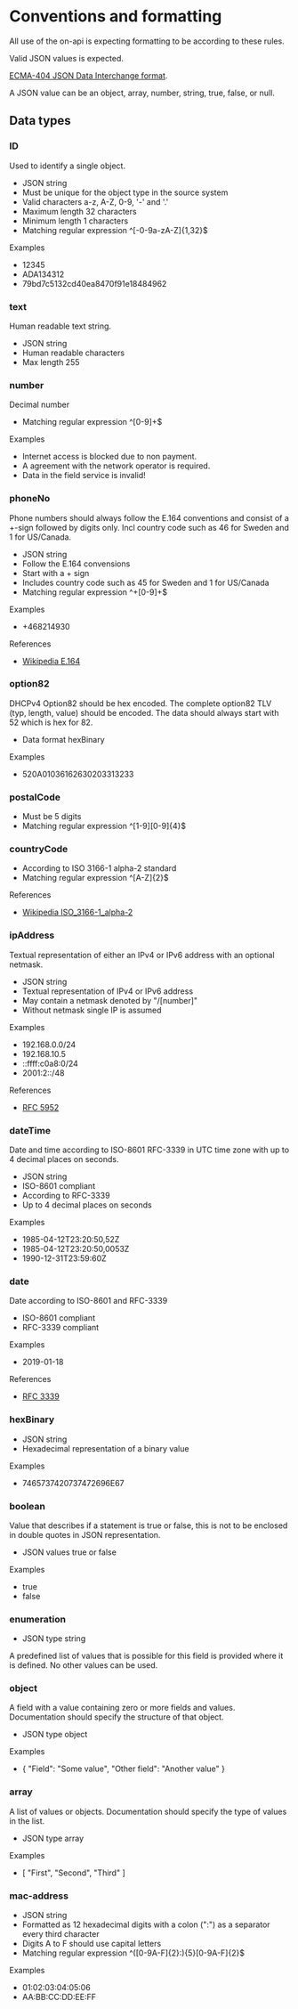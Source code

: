 # Conventions and formatting

All use of the on-api is expecting formatting to be according to these rules.

Valid JSON values is expected.
 
[ECMA-404 JSON Data Interchange format](http://www.ecma-international.org/publications/files/ECMA-ST/ECMA-404.pdf).

A JSON value can be an object, array, number, string, true, false, or null.

## Data types

### ID
Used to identify a single object.

 * JSON string
 * Must be unique for the object type in the source system
 * Valid characters a-z, A-Z, 0-9, '-' and '.'
 * Maximum length 32 characters
 * Minimum length 1 characters
 * Matching regular expression ^[-0-9a-zA-Z]{1,32}$

Examples
 * 12345
 * ADA134312
 * 79bd7c5132cd40ea8470f91e18484962

### text
Human readable text string.

 * JSON string
 * Human readable characters
 * Max length 255
 
### number
Decimal number 
 * Matching regular expression ^[0-9]+$

Examples
 * Internet access is blocked due to non payment.
 * A agreement with the network operator is required.
 * Data in the field service is invalid!

### phoneNo
Phone numbers should always follow the E.164 conventions and consist of a +-sign followed by digits only. Incl country 
code such as 46 for Sweden and 1 for US/Canada.

 * JSON string
 * Follow the E.164 convensions
 * Start with a + sign
 * Includes country code such as 45 for Sweden and 1 for US/Canada
 * Matching regular expression ^\+[0-9]+$
 
Examples

 * +468214930

References
 * [Wikipedia E.164](https://en.wikipedia.org/wiki/E.164)

### option82
DHCPv4 Option82 should be hex encoded. The complete option82 TLV (typ, length, value) should be encoded. The data 
should always start with 52 which is hex for 82.

 * Data format hexBinary
 
Examples
 
 * 520A01036162630203313233

### postalCode
 * Must be 5 digits
 * Matching regular expression ^[1-9][0-9]{4}$

### countryCode
 * According to ISO 3166-1 alpha-2 standard
 * Matching regular expression ^[A-Z]{2}$

References 
 * [Wikipedia ISO_3166-1_alpha-2](https://en.wikipedia.org/wiki/ISO_3166-1_alpha-2)
 

### ipAddress
Textual representation of either an IPv4 or IPv6 address with an optional netmask.

 * JSON string
 * Textual representation of IPv4 or IPv6 address
 * May contain a netmask denoted by "/[number]"
 * Without netmask single IP is assumed

Examples
 * 192.168.0.0/24
 * 192.168.10.5
 * ::ffff:c0a8:0/24
 * 2001:2::/48

References
 * [RFC 5952](https://tools.ietf.org/html/rfc5952)
 
### dateTime
Date and time according to ISO-8601 RFC-3339 in UTC time zone with up to 4 decimal places on seconds.

 * JSON string
 * ISO-8601 compliant
 * According to RFC-3339
 * Up to 4 decimal places on seconds 

Examples
 * 1985-04-12T23:20:50,52Z
 * 1985-04-12T23:20:50,0053Z
 * 1990-12-31T23:59:60Z

### date
Date according to ISO-8601 and RFC-3339 

 * ISO-8601 compliant
 * RFC-3339 compliant

Examples 
 * 2019-01-18
 
References
 * [RFC 3339](https://www.ietf.org/rfc/rfc3339.txt)

### hexBinary
 * JSON string
 * Hexadecimal representation of a binary value
 
Examples
 * 7465737420737472696E67
    
### boolean
Value that describes if a statement is true or false, this is not to be enclosed in double quotes in JSON representation.

 * JSON values true or false
 
Examples
 * true
 * false
  
### enumeration
 * JSON type string
 
 A predefined list of values that is possible for this field is provided where it is defined. No other values can be 
 used.
 
### object
 A field with a value containing zero or more fields and values. Documentation should specify the structure of that 
 object.

 * JSON type object

Examples 
 * { "Field": "Some value", "Other field": "Another value" }

 
### array
A list of values or objects. Documentation should specify the type of values in the list.

  * JSON type array

Examples
 * [ "First", "Second", "Third" ]
  
### mac-address
 * JSON string
 * Formatted as 12 hexadecimal digits with a colon (":") as a separator every third character
 * Digits A to F should use capital letters
 * Matching regular expression ^([0-9A-F]{2}:){5}[0-9A-F]{2}$

Examples
 * 01:02:03:04:05:06
 * AA:BB:CC:DD:EE:FF